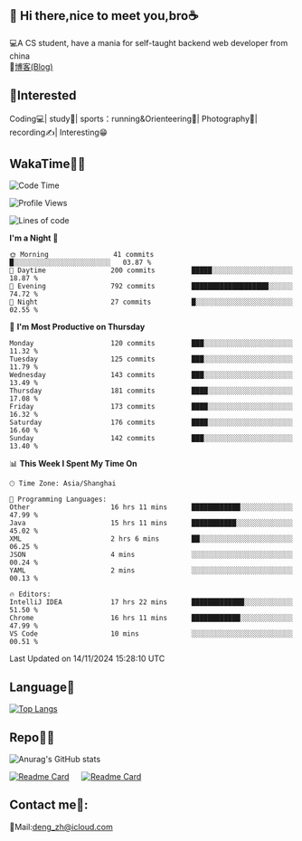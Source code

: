 👋 Hi there,nice to meet you,bro☕
---
💻A CS student, have a mania for self-taught backend web developer from china   
📌[博客(Blog)](https://github.com/HealUP/MyBlog)

 <!-- waka-box start -->
 <!-- waka-box end -->
 
🧲**Interested**
--
Coding💻| study📖| sports：running&Orienteering🏃‍| Photography📸| recording✍️| Interesting😁

WakaTime👨‍💻
---
<!--START_SECTION:waka-->
![Code Time](http://img.shields.io/badge/Code%20Time-2%2C099%20hrs%2034%20mins-blue)

![Profile Views](http://img.shields.io/badge/Profile%20Views-1-blue)

![Lines of code](https://img.shields.io/badge/From%20Hello%20World%20I%27ve%20Written-205.0%20thousand%20lines%20of%20code-blue)

**I'm a Night 🦉** 

```text
🌞 Morning                41 commits          █░░░░░░░░░░░░░░░░░░░░░░░░   03.87 % 
🌆 Daytime                200 commits         █████░░░░░░░░░░░░░░░░░░░░   18.87 % 
🌃 Evening                792 commits         ███████████████████░░░░░░   74.72 % 
🌙 Night                  27 commits          █░░░░░░░░░░░░░░░░░░░░░░░░   02.55 % 
```
📅 **I'm Most Productive on Thursday** 

```text
Monday                   120 commits         ███░░░░░░░░░░░░░░░░░░░░░░   11.32 % 
Tuesday                  125 commits         ███░░░░░░░░░░░░░░░░░░░░░░   11.79 % 
Wednesday                143 commits         ███░░░░░░░░░░░░░░░░░░░░░░   13.49 % 
Thursday                 181 commits         ████░░░░░░░░░░░░░░░░░░░░░   17.08 % 
Friday                   173 commits         ████░░░░░░░░░░░░░░░░░░░░░   16.32 % 
Saturday                 176 commits         ████░░░░░░░░░░░░░░░░░░░░░   16.60 % 
Sunday                   142 commits         ███░░░░░░░░░░░░░░░░░░░░░░   13.40 % 
```


📊 **This Week I Spent My Time On** 

```text
🕑︎ Time Zone: Asia/Shanghai

💬 Programming Languages: 
Other                    16 hrs 11 mins      ████████████░░░░░░░░░░░░░   47.99 % 
Java                     15 hrs 11 mins      ███████████░░░░░░░░░░░░░░   45.02 % 
XML                      2 hrs 6 mins        ██░░░░░░░░░░░░░░░░░░░░░░░   06.25 % 
JSON                     4 mins              ░░░░░░░░░░░░░░░░░░░░░░░░░   00.24 % 
YAML                     2 mins              ░░░░░░░░░░░░░░░░░░░░░░░░░   00.13 % 

🔥 Editors: 
IntelliJ IDEA            17 hrs 22 mins      █████████████░░░░░░░░░░░░   51.50 % 
Chrome                   16 hrs 11 mins      ████████████░░░░░░░░░░░░░   47.99 % 
VS Code                  10 mins             ░░░░░░░░░░░░░░░░░░░░░░░░░   00.51 % 
```


 Last Updated on 14/11/2024 15:28:10 UTC
<!--END_SECTION:waka-->

Language🚀
---
[![Top Langs](https://github-readme-stats.vercel.app/api/top-langs/?username=HealUP&layout=compact&hide_border=true)](https://github.com/HealUP)

Repo🧑‍💻
---
![Anurag's GitHub stats](https://github-readme-stats.vercel.app/api?username=HealUP&count_private=true&show_icons=true&theme=gruvbox&hide_border=true) 

[![Readme Card](https://github-readme-stats.vercel.app/api/pin/?username=HealUP&repo=InternetEy&theme=transparent)](https://github.com/HealUP/InternetEy) &emsp;
[![Readme Card](https://github-readme-stats.vercel.app/api/pin/?username=HealUP&repo=CampusExperience&theme=transparent)](https://github.com/HealUP/CampusExperience)


Contact me📱:
---
📮Mail:deng_zh@icloud.com  
